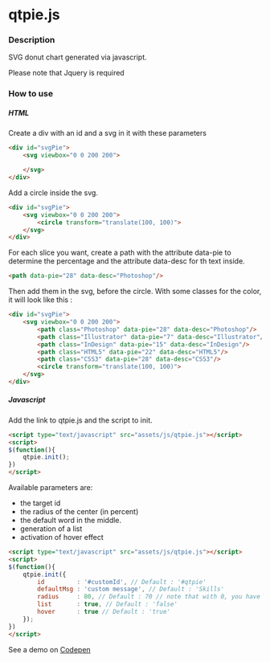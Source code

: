 # qtpie.js

### Description

SVG donut chart generated via javascript.

Please note that Jquery is required

### How to use

##### HTML

Create a div with an id and a svg in it with these parameters

```html
<div id="svgPie">
	<svg viewbox="0 0 200 200">

	</svg>
</div>
```
Add a circle inside the svg.

```html
<div id="svgPie">
	<svg viewbox="0 0 200 200">
		<circle transform="translate(100, 100)">
	</svg>
</div>
```
For each slice you want, create a path with the attribute data-pie to determine the percentage and the attribute data-desc for th text inside.

```html
<path data-pie="28" data-desc="Photoshop"/>
```

Then add them in the svg, before the circle. With some classes for the color, it will look like this :

```html
<div id="svgPie">
	<svg viewbox="0 0 200 200">
		<path class="Photoshop" data-pie="28" data-desc="Photoshop"/>
		<path class="Illustrator" data-pie="7" data-desc="Illustrator"/>
		<path class="InDesign" data-pie="15" data-desc="InDesign"/>
		<path class="HTML5" data-pie="22" data-desc="HTML5"/>
		<path class="CSS3" data-pie="28" data-desc="CSS3"/>
		<circle transform="translate(100, 100)">
	</svg>
</div>
```

##### Javascript

Add the link to qtpie.js and the script to init.

```html
<script type="text/javascript" src="assets/js/qtpie.js"></script>
<script>
$(function(){
	qtpie.init();
})
</script>
```

Available parameters are:
- the target id
- the radius of the center (in percent)
- the default word in the middle.
- generation of a list
- activation of hover effect

```html
<script type="text/javascript" src="assets/js/qtpie.js"></script>
<script>
$(function(){
	qtpie.init({
		id         : '#customId', // Default : '#qtpie'
		defaultMsg : 'custom message', // Default : 'Skills'
		radius     : 80, // Default : 70 // note that with 0, you have a pie chart
		list       : true, // Default : 'false'
		hover      : true // Default : 'true'
	});
})
</script>
```

See a demo on [Codepen](http://codepen.io/IceMaD/pen/iKGEq)
